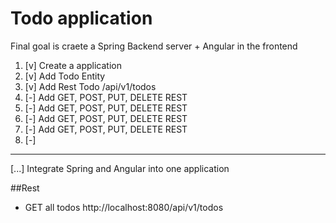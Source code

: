 # Todo application
 Final goal is craete a Spring Backend server + Angular in the frontend
 
 
1. [v] Create a application
2. [v] Add Todo Entity
3. [v] Add Rest Todo /api/v1/todos
4. [-] Add GET, POST, PUT, DELETE REST
5. [-] Add GET, POST, PUT, DELETE REST
6. [-] Add GET, POST, PUT, DELETE REST
7. [-] Add GET, POST, PUT, DELETE REST
8. [-]  
---
[...] Integrate Spring and Angular into one application



##Rest
- GET all todos http://localhost:8080/api/v1/todos
